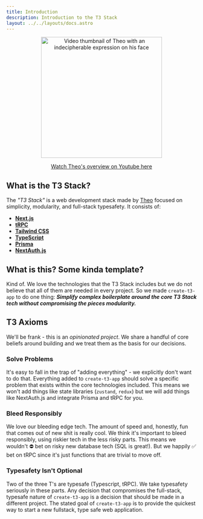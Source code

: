 ```yaml
---
title: Introduction
description: Introduction to the T3 Stack
layout: ../../layouts/docs.astro
---
```


<a href="http://www.youtube.com/watch?v=PbjHxIuHduU" target="_blank">
  <p align="center">
    <img
      src="https://t3.gg/random/T3%20Stack%20V4.png"
      alt="Video thumbnail of Theo with an indecipherable expression on his face"
      width="320"
    />
  </p>
</a>

<a href="http://www.youtube.com/watch?v=PbjHxIuHduU" target="_blank">
  <p align="center">Watch Theo's overview on Youtube here</p>
</a>

## What is the T3 Stack?

The _"T3 Stack"_ is a web development stack made by [Theo](https://twitter.com/t3dotgg) focused on simplicity, modularity, and full-stack typesafety. It consists of:

- [**Next.js**](https://nextjs.org/)
- [**tRPC**](https://trpc.io/)
- [**Tailwind CSS**](https://tailwindcss.com/)
- [**TypeScript**](https://typescriptlang.org/)
- [**Prisma**](https://prisma.io/)
- [**NextAuth.js**](https://next-auth.js.org/)

## What is this? Some kinda template?

Kind of. We love the technologies that the T3 Stack includes but we do not believe that all of them are needed in every project. So we made `create-t3-app` to do one thing: _**Simplify complex boilerplate around the core T3 Stack tech without compromising the pieces modularity.**_

## T3 Axioms

We'll be frank - this is an _opinionated project_. We share a handful of core beliefs around building and we treat them as the basis for our decisions.

### Solve Problems

It's easy to fall in the trap of "adding everything" - we explicitly don't want to do that. Everything added to `create-t3-app` should solve a specific problem that exists within the core technologies included. This means we won't add things like state libraries (`zustand`, `redux`) but we will add things like NextAuth.js and integrate Prisma and tRPC for you.

### Bleed Responsibly

We love our bleeding edge tech. The amount of speed and, honestly, fun that comes out of new shit is really cool. We think it's important to bleed responsibly, using riskier tech in the less risky parts. This means we wouldn't ⛔️ bet on risky new database tech (SQL is great!). But we happily ✅ bet on tRPC since it's just functions that are trivial to move off.

### Typesafety Isn't Optional

Two of the three T's are typesafe (Typescript, tRPC). We take typesafety seriously in these parts. Any decision that compromises the full-stack, typesafe nature of `create-t3-app` is a decision that should be made in a different project. The stated goal of `create-t3-app` is to provide the quickest way to start a new fullstack, type safe web application.
